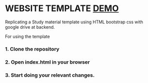 # WEBSITE TEMPLATE [DEMO](https://dnthakur.github.io/)
Replicating a Study material template using HTML bootstrap css with google drive at backend.

For using the template 
### 1. Clone the repository
### 2. Open index.html in your browser
### 3. Start doing your relevant changes.
